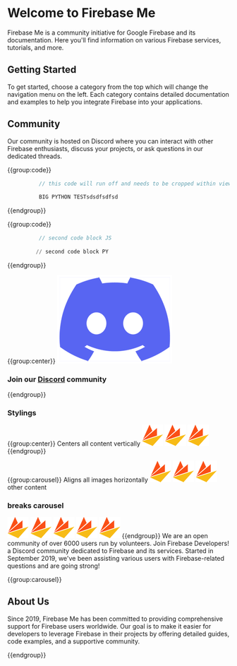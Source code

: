 # Welcome to Firebase Me



Firebase Me is a community initiative for Google Firebase and its documentation. Here you'll find information on various Firebase services, tutorials, and more.

## Getting Started

To get started, choose a category from the top which will change the navigation menu on the left. Each category contains detailed documentation and examples to help you integrate Firebase into your applications.

## Community
Our community is hosted on Discord where you can interact with other Firebase enthusiasts, discuss your projects, or ask questions in our dedicated threads.

{{group:code}}
```js
          // this code will run off and needs to be cropped within view of the content window/panel -------------------- ttttttttttttttttttttttttttttttttttttttttttttttttttttttttttttttttttttttttttttttttttt test
```
```python
          BIG PYTHON TESTsdsdfsdfsd
```
{{endgroup}}

{{group:code}}
```js
          // second code block JS
```
```python
         // second code block PY
```
{{endgroup}}

{{group:center}}
![Discord Logo](/assets/images/discord-purple.png)
### Join our [Discord](https://discord.firebase.me "Firebase Me on Discord") community
{{endgroup}}

### Stylings
{{group:center}}
Centers all content vertically
![Alt Text](/assets/images/icon.png)
![Alt Text](/assets/images/icon.png)
![Alt Text](/assets/images/icon.png)
{{endgroup}}

{{group:carousel}}
Aligns all images horizontally
![Alt Text](/assets/images/icon.png)
![Alt Text](/assets/images/icon.png)
![Alt Text](/assets/images/icon.png)
other content
### breaks carousel
![Alt Text](/assets/images/icon.png)
![Alt Text](/assets/images/icon.png)
![Alt Text](/assets/images/icon.png)
![Alt Text](/assets/images/icon.png)
![Alt Text](/assets/images/icon.png)
{{endgroup}}
We are an open community of over 6000 users run by volunteers. Join Firebase Developers! a Discord community dedicated to Firebase and its services. Started in September 2019, we've been assisting various users with Firebase-related questions and are going strong!

{{group:carousel}}
## About Us

Since 2019, Firebase Me has been committed to providing comprehensive support for Firebase users worldwide. Our goal is to make it easier for developers to leverage Firebase in their projects by offering detailed guides, code examples, and a supportive community.

{{endgroup}}